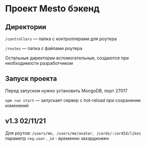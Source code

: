 # Проект Mesto бэкенд

## Директории

`/controllers` — папка с контроллерами для роутера

`/routes` — папка с файлами роутера  
  
Остальные директории вспомогательные, создаются при необходимости разработчиком

## Запуск проекта

Перед запуском нужно установить MongoDB, порт 27017

`npm run start` — запускает сервер с hot-reload при сохранении изменений

## v1.3 02/11/21
Для роутов: `/users/me, /users/me/avatar, /cards/:cardId/likes` параметр `req.user._id` - временно захардкожен
